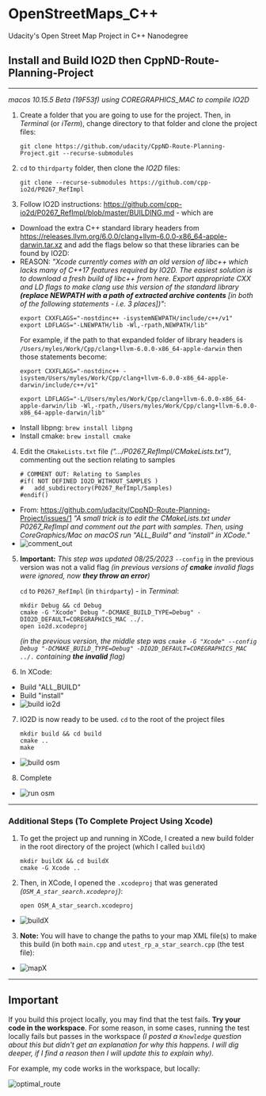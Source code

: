 # OpenStreetMaps_C++
Udacity's Open Street Map Project in C++ Nanodegree

## Install and Build IO2D then CppND-Route-Planning-Project


_______________


_macos 10.15.5 Beta (19F53f) using COREGRAPHICS_MAC to compile IO2D_ 

1. Create a folder that you are going to use for the project. Then, in _Terminal_ (or _iTerm_), change directory to that folder and clone the project files:
    ```
    git clone https://github.com/udacity/CppND-Route-Planning-Project.git --recurse-submodules
    ```
2. `cd` to `thirdparty` folder, then clone the _IO2D_ files:
    ```
    git clone --recurse-submodules https://github.com/cpp-io2d/P0267_RefImpl
    ```
3. Follow IO2D instructions: https://github.com/cpp-io2d/P0267_RefImpl/blob/master/BUILDING.md - which are
  - Download the extra C++ standard library headers from https://releases.llvm.org/6.0.0/clang+llvm-6.0.0-x86_64-apple-darwin.tar.xz and  add the  flags below so that these libraries can be found by IO2D:
  - REASON: _"Xcode currently comes with an old version of libc++ which lacks many of C++17 features required by IO2D. The easiest solution is to download a fresh build of libc++ from here. Export appropriate CXX and LD flags to make clang use this version of the standard library **(replace NEWPATH with a path of extracted archive contents** [in both of the following statements - i.e. 3 places])"_:
    ```
    export CXXFLAGS="-nostdinc++ -isystemNEWPATH/include/c++/v1"
    export LDFLAGS="-LNEWPATH/lib -Wl,-rpath,NEWPATH/lib"
    ```
    For example, if the path to that expanded folder of library headers is `/Users/myles/Work/Cpp/clang+llvm-6.0.0-x86_64-apple-darwin` then those statements become:
    ```
    export CXXFLAGS="-nostdinc++ -isystem/Users/myles/Work/Cpp/clang+llvm-6.0.0-x86_64-apple-darwin/include/c++/v1"
    
    export LDFLAGS="-L/Users/myles/Work/Cpp/clang+llvm-6.0.0-x86_64-apple-darwin/lib -Wl,-rpath,/Users/myles/Work/Cpp/clang+llvm-6.0.0-x86_64-apple-darwin/lib"
    ```
  - Install libpng: `brew install libpng`
  - Install cmake: `brew install cmake`
4. Edit the `CMakeLists.txt` file _(".../P0267_RefImpl/CMakeLists.txt")_, commenting out the section relating to samples
    ```
    # COMMENT OUT: Relating to Samples
    #if( NOT DEFINED IO2D_WITHOUT_SAMPLES )
    #	add_subdirectory(P0267_RefImpl/Samples)
    #endif()
    ```
  - From: https://github.com/udacity/CppND-Route-Planning-Project/issues/1
    _"A small trick is to edit the CMakeLists.txt under P0267_RefImpl and comment out the part with samples. Then, using CoreGraphics/Mac on macOS run "ALL_Build" and "install" in XCode."_
  - ![comment_out](./images/comment_out.png)
5. **Important:** _This step was updated 08/25/2023_ `--config` in the previous version was not a valid flag _(in previous versions of **cmake** invalid flags were ignored, now **they throw an error**)_
    
    `cd` to `P0267_RefImpl` (in `thirdparty`) - in _Terminal_:
    ```
    mkdir Debug && cd Debug
    cmake -G "Xcode" Debug "-DCMAKE_BUILD_TYPE=Debug" -DIO2D_DEFAULT=COREGRAPHICS_MAC ../.
    open io2d.xcodeproj
    ```
    _(in the previous version, the middle step was `cmake -G "Xcode" --config Debug "-DCMAKE_BUILD_TYPE=Debug" -DIO2D_DEFAULT=COREGRAPHICS_MAC ../.` containing **the invalid** flag)_
6. In XCode:
  - Build "ALL_BUILD"
  - Build "install"
  - ![build io2d](./images/IO2D_BUILD.gif)
7. IO2D is now ready to be used. `cd` to the root of the project files
    ```
    mkdir build && cd build
    cmake ..
    make
    ```
  - ![build osm](./images/OSM_build.gif)
8. Complete
  - ![run osm](./images/OSM_run.gif)  
  
_________

### Additional Steps (To Complete Project Using Xcode)

1. To get the project up and running in XCode, I created a new build folder in the root directory of the project (which I called `buildX`)
    ```
    mkdir buildX && cd buildX
    cmake -G Xcode ..
    ```
2. Then, in XCode, I opened the `.xcodeproj` that was generated _(`OSM_A_star_search.xcodeproj`)_:
    ```
    open OSM_A_star_search.xcodeproj
    ```
  - ![buildX](./images/buildX.gif)
3. **Note:** You will have to change the paths to your map XML file(s) to make this build (in both `main.cpp` and `utest_rp_a_star_search.cpp` (the test file): 
  - ![mapX](./images/mapX.gif)
  
__________

## Important

If you build this project locally, you may find that the test fails. **Try your code in the workspace**. For some reason, in some cases, running the test locally fails but passes in the workspace _(I posted a `Knowledge` question about this but didn't get an explanation for why this happens. I will dig deeper, if I find a reason then I will update this to explain why)._

For example, my code works in the workspace, but locally:

![optimal_route](./images/optimal_route.gif)
